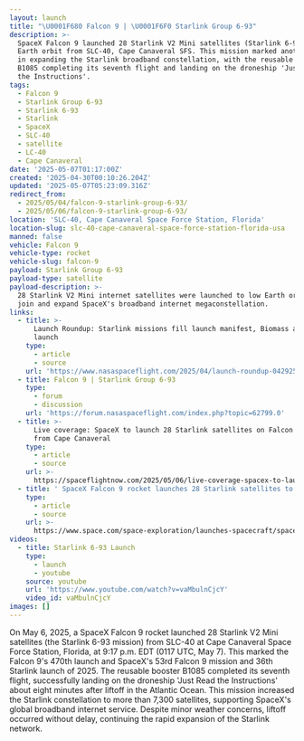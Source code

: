 ```yaml
---
layout: launch
title: "\U0001F680 Falcon 9 | \U0001F6F0 Starlink Group 6-93"
description: >-
  SpaceX Falcon 9 launched 28 Starlink V2 Mini satellites (Starlink 6-93) to low
  Earth orbit from SLC-40, Cape Canaveral SFS. This mission marked another step
  in expanding the Starlink broadband constellation, with the reusable booster
  B1085 completing its seventh flight and landing on the droneship 'Just Read
  the Instructions'.
tags:
  - Falcon 9
  - Starlink Group 6-93
  - Starlink 6-93
  - Starlink
  - SpaceX
  - SLC-40
  - satellite
  - LC-40
  - Cape Canaveral
date: '2025-05-07T01:17:00Z'
created: '2025-04-30T00:10:26.204Z'
updated: '2025-05-07T05:23:09.316Z'
redirect_from:
  - 2025/05/04/falcon-9-starlink-group-6-93/
  - 2025/05/06/falcon-9-starlink-group-6-93/
location: 'SLC-40, Cape Canaveral Space Force Station, Florida'
location-slug: slc-40-cape-canaveral-space-force-station-florida-usa
manned: false
vehicle: Falcon 9
vehicle-type: rocket
vehicle-slug: falcon-9
payload: Starlink Group 6-93
payload-type: satellite
payload-description: >-
  28 Starlink V2 Mini internet satellites were launched to low Earth orbit to
  join and expand SpaceX's broadband internet megaconstellation.
links:
  - title: >-
      Launch Roundup: Starlink missions fill launch manifest, Biomass and Alpha
      launch
    type:
      - article
      - source
    url: 'https://www.nasaspaceflight.com/2025/04/launch-roundup-042925/'
  - title: Falcon 9 | Starlink Group 6-93
    type:
      - forum
      - discussion
    url: 'https://forum.nasaspaceflight.com/index.php?topic=62799.0'
  - title: >-
      Live coverage: SpaceX to launch 28 Starlink satellites on Falcon 9 rocket
      from Cape Canaveral
    type:
      - article
      - source
    url: >-
      https://spaceflightnow.com/2025/05/06/live-coverage-spacex-to-launch-28-starlink-satellites-on-falcon-9-rocket-from-cape-canaveral-4/
  - title: ' SpaceX Falcon 9 rocket launches 28 Starlink satellites to orbit from  Florida (photos) '
    type:
      - article
      - source
    url: >-
      https://www.space.com/space-exploration/launches-spacecraft/spacex-starlink-6-93-b1085-ccsfs
videos:
  - title: Starlink 6-93 Launch
    type:
      - launch
      - youtube
    source: youtube
    url: 'https://www.youtube.com/watch?v=vaMbulnCjcY'
    video_id: vaMbulnCjcY
images: []
---
```

On May 6, 2025, a SpaceX Falcon 9 rocket launched 28 Starlink V2 Mini satellites (the Starlink 6-93 mission) from SLC-40 at Cape Canaveral Space Force Station, Florida, at 9:17 p.m. EDT (0117 UTC, May 7). This marked the Falcon 9's 470th launch and SpaceX's 53rd Falcon 9 mission and 36th Starlink launch of 2025. The reusable booster B1085 completed its seventh flight, successfully landing on the droneship 'Just Read the Instructions' about eight minutes after liftoff in the Atlantic Ocean. This mission increased the Starlink constellation to more than 7,300 satellites, supporting SpaceX's global broadband internet service. Despite minor weather concerns, liftoff occurred without delay, continuing the rapid expansion of the Starlink network.
